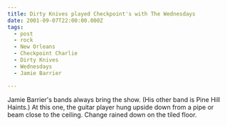 ```yaml
---
title: Dirty Knives played Checkpoint's with The Wednesdays
date: 2001-09-07T22:00:00.000Z
tags:
  - post 
  - rock
  - New Orleans
  - Checkpoint Charlie
  - Dirty Knives
  - Wednesdays
  - Jamie Barrier

---
```


Jamie Barrier's bands always bring the show. (His other band is Pine Hill Haints.) At this one, the guitar player hung upside down from a pipe or beam close to the ceiling. Change rained down on the tiled floor.